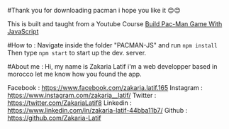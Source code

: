 #Thank you for downloading pacman i hope you like it 😊😊

This is built and taught from a Youtube Course [Build Pac-Man Game With JavaScript](https://www.youtube.com/watch?v=YBtzzVwrTeE)

#How to :
Navigate inside the folder "PACMAN-JS" and run `npm install`
Then type `npm start` to start up the dev. server.

#About me :
Hi, my name is Zakaria Latif i'm a web developper based in morocco
let me know how you found the app.

Facebook : https://www.facebook.com/zakaria.latif.165
Instagram : https://www.instagram.com/zakaria__latif/
Twitter : https://twitter.com/ZakariaLatif8
Linkedin : https://www.linkedin.com/in/zakaria-latif-44bba11b7/
Github : https://github.com/Zakaria-Latif

